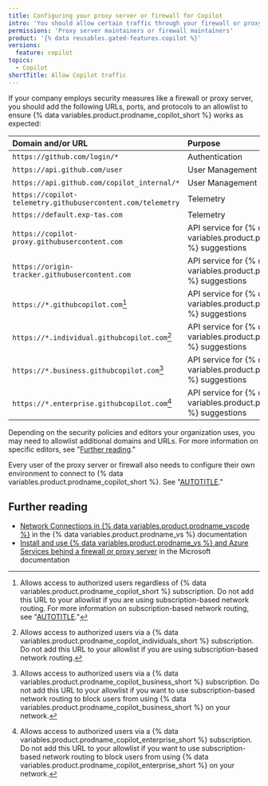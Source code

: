 ```yaml
---
title: Configuring your proxy server or firewall for Copilot
intro: 'You should allow certain traffic through your firewall or proxy server for {% data variables.product.prodname_copilot_short %} to work as intended.'
permissions: 'Proxy server maintainers or firewall maintainers'
product: '{% data reusables.gated-features.copilot %}'
versions:
  feature: copilot
topics:
  - Copilot
shortTitle: Allow Copilot traffic
---
```


If your company employs security measures like a firewall or proxy server, you should add the following URLs, ports, and protocols to an allowlist to ensure {% data variables.product.prodname_copilot_short %} works as expected:

| Domain and/or URL                      | Purpose |
| :------------------------------------- | :--------------------------------- |
| `https://github.com/login/*`             | Authentication |
| `https://api.github.com/user`             | User Management |
| `https://api.github.com/copilot_internal/*` | User Management |
| `https://copilot-telemetry.githubusercontent.com/telemetry` | Telemetry |
| `https://default.exp-tas.com` | Telemetry |
| `https://copilot-proxy.githubusercontent.com` | API service for {% data variables.product.prodname_copilot_short %} suggestions |
| `https://origin-tracker.githubusercontent.com` | API service for {% data variables.product.prodname_copilot_short %} suggestions |
| `https://*.githubcopilot.com`[^1] | API service for {% data variables.product.prodname_copilot_short %} suggestions |
| `https://*.individual.githubcopilot.com`[^2] | API service for {% data variables.product.prodname_copilot_short %} suggestions |
| `https://*.business.githubcopilot.com`[^3] | API service for {% data variables.product.prodname_copilot_short %} suggestions |
| `https://*.enterprise.githubcopilot.com`[^4] | API service for {% data variables.product.prodname_copilot_short %} suggestions |

Depending on the security policies and editors your organization uses, you may need to allowlist additional domains and URLs. For more information on specific editors, see "[Further reading](#further-reading)."

Every user of the proxy server or firewall also needs to configure their own environment to connect to {% data variables.product.prodname_copilot_short %}. See "[AUTOTITLE](/copilot/configuring-github-copilot/configuring-network-settings-for-github-copilot)."

## Further reading

* [Network Connections in {% data variables.product.prodname_vscode %}](https://code.visualstudio.com/docs/setup/network) in the {% data variables.product.prodname_vs %} documentation
* [Install and use {% data variables.product.prodname_vs %} and Azure Services behind a firewall or proxy server](https://learn.microsoft.com/en-us/visualstudio/install/install-and-use-visual-studio-behind-a-firewall-or-proxy-server) in the Microsoft documentation

[^1]: Allows access to authorized users regardless of {% data variables.product.prodname_copilot_short %} subscription. Do not add this URL to your allowlist if you are using subscription-based network routing. For more information on subscription-based network routing, see "[AUTOTITLE](/copilot/managing-copilot/managing-copilot-for-your-enterprise/managing-access-to-copilot-in-your-enterprise/managing-github-copilot-access-to-your-enterprises-network)."
[^2]: Allows access to authorized users via a {% data variables.product.prodname_copilot_individuals_short %} subscription. Do not add this URL to your allowlist if you are using subscription-based network routing.
[^3]: Allows access to authorized users via a {% data variables.product.prodname_copilot_business_short %} subscription. Do not add this URL to your allowlist if you want to use subscription-based network routing to block users from using {% data variables.product.prodname_copilot_business_short %} on your network.
[^4]: Allows access to authorized users via a {% data variables.product.prodname_copilot_enterprise_short %} subscription. Do not add this URL to your allowlist if you want to use subscription-based network routing to block users from using {% data variables.product.prodname_copilot_enterprise_short %} on your network.
